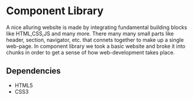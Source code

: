# Component Library

A nice alluring website is made by integrating fundamental building blocks like HTML,CSS,JS and many more. There many many small parts like header, section, navigator, etc. that connets together to make up a single web-page. In component library we took a basic website and broke it into chunks in order to get a sense of how web-development takes place. 

## Dependencies
- HTML5
- CSS3

